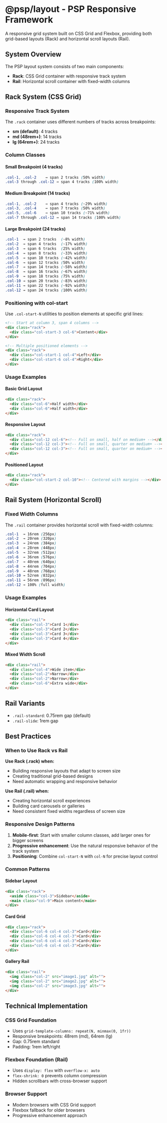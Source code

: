 # @psp/layout - PSP Responsive Framework

A responsive grid system built on CSS Grid and Flexbox, providing both grid-based layouts (Rack) and horizontal scroll layouts (Rail).

## System Overview

The PSP layout system consists of two main components:

- **Rack**: CSS Grid container with responsive track system
- **Rail**: Horizontal scroll container with fixed-width columns

## Rack System (CSS Grid)

### Responsive Track System

The `.rack` container uses different numbers of tracks across breakpoints:

- **sm (default)**: 4 tracks
- **md (48rem+)**: 14 tracks  
- **lg (64rem+)**: 24 tracks

### Column Classes

#### Small Breakpoint (4 tracks)
```css
.col-1, .col-2    → span 2 tracks (50% width)
.col-3 through .col-12 → span 4 tracks (100% width)
```

#### Medium Breakpoint (14 tracks)
```css
.col-1, .col-2    → span 4 tracks (~29% width)
.col-3, .col-4    → span 7 tracks (50% width)
.col-5, .col-6    → span 10 tracks (~71% width)
.col-7 through .col-12 → span 14 tracks (100% width)
```

#### Large Breakpoint (24 tracks)
```css
.col-1  → span 2 tracks  (~8% width)
.col-2  → span 4 tracks  (~17% width)
.col-3  → span 6 tracks  (25% width)
.col-4  → span 8 tracks  (~33% width)
.col-5  → span 10 tracks (~42% width)
.col-6  → span 12 tracks (50% width)
.col-7  → span 14 tracks (~58% width)
.col-8  → span 16 tracks (~67% width)
.col-9  → span 18 tracks (75% width)
.col-10 → span 20 tracks (~83% width)
.col-11 → span 22 tracks (~92% width)
.col-12 → span 24 tracks (100% width)
```

### Positioning with col-start

Use `.col-start-N` utilities to position elements at specific grid lines:

```html
<!-- Start at column 3, span 4 columns -->
<div class="rack">
  <div class="col-start-3 col-6">Content</div>
</div>

<!-- Multiple positioned elements -->
<div class="rack">
  <div class="col-start-1 col-4">Left</div>
  <div class="col-start-6 col-4">Right</div>
</div>
```

### Usage Examples

#### Basic Grid Layout
```html
<div class="rack">
  <div class="col-6">Half width</div>
  <div class="col-6">Half width</div>
</div>
```

#### Responsive Layout
```html
<div class="rack">
  <div class="col-12 col-6"><!-- Full on small, half on medium+ --></div>
  <div class="col-12 col-3"><!-- Full on small, quarter on medium+ --></div>
  <div class="col-12 col-3"><!-- Full on small, quarter on medium+ --></div>
</div>
```

#### Positioned Layout
```html
<div class="rack">
  <div class="col-start-2 col-10"><!-- Centered with margins --></div>
</div>
```

## Rail System (Horizontal Scroll)

### Fixed Width Columns

The `.rail` container provides horizontal scroll with fixed-width columns:

```css
.col-1  → 16rem (256px)
.col-2  → 20rem (320px)
.col-3  → 24rem (384px)
.col-4  → 28rem (448px)
.col-5  → 32rem (512px)
.col-6  → 36rem (576px)
.col-7  → 40rem (640px)
.col-8  → 44rem (704px)
.col-9  → 48rem (768px)
.col-10 → 52rem (832px)
.col-11 → 56rem (896px)
.col-12 → 100% (full width)
```

### Usage Examples

#### Horizontal Card Layout
```html
<div class="rail">
  <div class="col-3">Card 1</div>
  <div class="col-3">Card 2</div>
  <div class="col-3">Card 3</div>
  <div class="col-3">Card 4</div>
</div>
```

#### Mixed Width Scroll
```html
<div class="rail">
  <div class="col-4">Wide item</div>
  <div class="col-2">Narrow</div>
  <div class="col-2">Narrow</div>
  <div class="col-6">Extra wide</div>
</div>
```

## Rail Variants

- `.rail-standard`: 0.75rem gap (default)
- `.rail-slide`: 1rem gap

## Best Practices

### When to Use Rack vs Rail

**Use Rack (.rack) when:**
- Building responsive layouts that adapt to screen size
- Creating traditional grid-based designs
- Need automatic wrapping and responsive behavior

**Use Rail (.rail) when:**
- Creating horizontal scroll experiences
- Building card carousels or galleries  
- Need consistent fixed widths regardless of screen size

### Responsive Design Patterns

1. **Mobile-first**: Start with smaller column classes, add larger ones for bigger screens
2. **Progressive enhancement**: Use the natural responsive behavior of the track system
3. **Positioning**: Combine `col-start-N` with `col-N` for precise layout control

### Common Patterns

#### Sidebar Layout
```html
<div class="rack">
  <aside class="col-3">Sidebar</aside>
  <main class="col-9">Main content</main>
</div>
```

#### Card Grid
```html
<div class="rack">
  <div class="col-6 col-4 col-3">Card</div>
  <div class="col-6 col-4 col-3">Card</div>
  <div class="col-6 col-4 col-3">Card</div>
  <div class="col-6 col-4 col-3">Card</div>
</div>
```

#### Gallery Rail
```html
<div class="rail">
  <img class="col-2" src="image1.jpg" alt="">
  <img class="col-2" src="image2.jpg" alt="">
  <img class="col-2" src="image3.jpg" alt="">
</div>
```

## Technical Implementation

### CSS Grid Foundation
- Uses `grid-template-columns: repeat(N, minmax(0, 1fr))`
- Responsive breakpoints: 48rem (md), 64rem (lg)
- Gap: 0.75rem standard
- Padding: 1rem left/right

### Flexbox Foundation (Rail)
- Uses `display: flex` with `overflow-x: auto`
- `flex-shrink: 0` prevents column compression
- Hidden scrollbars with cross-browser support

### Browser Support
- Modern browsers with CSS Grid support
- Flexbox fallback for older browsers
- Progressive enhancement approach